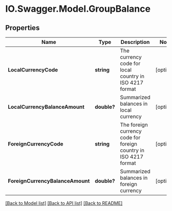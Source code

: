 # IO.Swagger.Model.GroupBalance
## Properties

Name | Type | Description | Notes
------------ | ------------- | ------------- | -------------
**LocalCurrencyCode** | **string** | The currency code for local country in ISO 4217 format | [optional] 
**LocalCurrencyBalanceAmount** | **double?** | Summarized balances in local currency | [optional] 
**ForeignCurrencyCode** | **string** | The foreign currency code for foreign country in ISO 4217 format | [optional] 
**ForeignCurrencyBalanceAmount** | **double?** | Summarized balances in foreign currency | [optional] 

[[Back to Model list]](../README.md#documentation-for-models) [[Back to API list]](../README.md#documentation-for-api-endpoints) [[Back to README]](../README.md)

